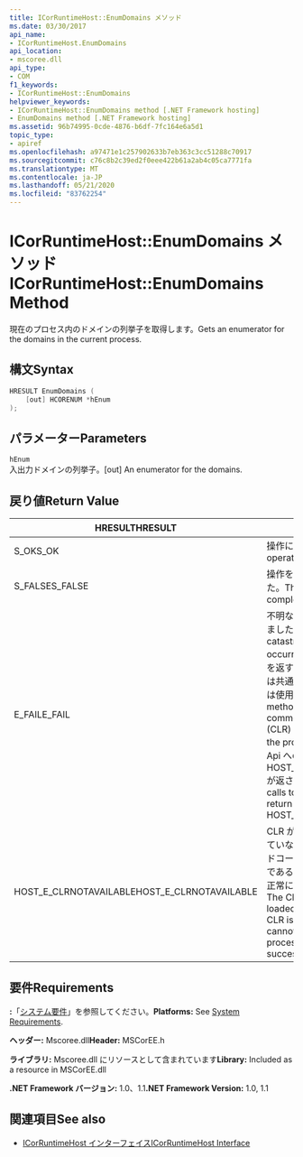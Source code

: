 ```yaml
---
title: ICorRuntimeHost::EnumDomains メソッド
ms.date: 03/30/2017
api_name:
- ICorRuntimeHost.EnumDomains
api_location:
- mscoree.dll
api_type:
- COM
f1_keywords:
- ICorRuntimeHost::EnumDomains
helpviewer_keywords:
- ICorRuntimeHost::EnumDomains method [.NET Framework hosting]
- EnumDomains method [.NET Framework hosting]
ms.assetid: 96b74995-0cde-4876-b6df-7fc164e6a5d1
topic_type:
- apiref
ms.openlocfilehash: a97471e1c257902633b7eb363c3cc51288c70917
ms.sourcegitcommit: c76c8b2c39ed2f0eee422b61a2ab4c05ca7771fa
ms.translationtype: MT
ms.contentlocale: ja-JP
ms.lasthandoff: 05/21/2020
ms.locfileid: "83762254"
---
```

# <a name="icorruntimehostenumdomains-method"></a><span data-ttu-id="67dd1-102">ICorRuntimeHost::EnumDomains メソッド</span><span class="sxs-lookup"><span data-stu-id="67dd1-102">ICorRuntimeHost::EnumDomains Method</span></span>
<span data-ttu-id="67dd1-103">現在のプロセス内のドメインの列挙子を取得します。</span><span class="sxs-lookup"><span data-stu-id="67dd1-103">Gets an enumerator for the domains in the current process.</span></span>  
  
## <a name="syntax"></a><span data-ttu-id="67dd1-104">構文</span><span class="sxs-lookup"><span data-stu-id="67dd1-104">Syntax</span></span>  
  
```cpp  
HRESULT EnumDomains (  
    [out] HCORENUM *hEnum  
);  
```  
  
## <a name="parameters"></a><span data-ttu-id="67dd1-105">パラメーター</span><span class="sxs-lookup"><span data-stu-id="67dd1-105">Parameters</span></span>  
 `hEnum`  
 <span data-ttu-id="67dd1-106">入出力ドメインの列挙子。</span><span class="sxs-lookup"><span data-stu-id="67dd1-106">[out] An enumerator for the domains.</span></span>  
  
## <a name="return-value"></a><span data-ttu-id="67dd1-107">戻り値</span><span class="sxs-lookup"><span data-stu-id="67dd1-107">Return Value</span></span>  
  
|<span data-ttu-id="67dd1-108">HRESULT</span><span class="sxs-lookup"><span data-stu-id="67dd1-108">HRESULT</span></span>|<span data-ttu-id="67dd1-109">説明</span><span class="sxs-lookup"><span data-stu-id="67dd1-109">Description</span></span>|  
|-------------|-----------------|  
|<span data-ttu-id="67dd1-110">S_OK</span><span class="sxs-lookup"><span data-stu-id="67dd1-110">S_OK</span></span>|<span data-ttu-id="67dd1-111">操作に成功しました。</span><span class="sxs-lookup"><span data-stu-id="67dd1-111">The operation was successful.</span></span>|  
|<span data-ttu-id="67dd1-112">S_FALSE</span><span class="sxs-lookup"><span data-stu-id="67dd1-112">S_FALSE</span></span>|<span data-ttu-id="67dd1-113">操作を完了できませんでした。</span><span class="sxs-lookup"><span data-stu-id="67dd1-113">The operation failed to complete.</span></span>|  
|<span data-ttu-id="67dd1-114">E_FAIL</span><span class="sxs-lookup"><span data-stu-id="67dd1-114">E_FAIL</span></span>|<span data-ttu-id="67dd1-115">不明な重大なエラーが発生しました。</span><span class="sxs-lookup"><span data-stu-id="67dd1-115">An unknown, catastrophic failure occurred.</span></span> <span data-ttu-id="67dd1-116">メソッドが E_FAIL を返す場合、このプロセスでは共通言語ランタイム (CLR) は使用できなくなります。</span><span class="sxs-lookup"><span data-stu-id="67dd1-116">If a method returns E_FAIL, the common language runtime (CLR) is no longer usable in the process.</span></span> <span data-ttu-id="67dd1-117">後続のホスト Api への呼び出しでは HOST_E_CLRNOTAVAILABLE が返されます。</span><span class="sxs-lookup"><span data-stu-id="67dd1-117">Subsequent calls to any hosting APIs return HOST_E_CLRNOTAVAILABLE.</span></span>|  
|<span data-ttu-id="67dd1-118">HOST_E_CLRNOTAVAILABLE</span><span class="sxs-lookup"><span data-stu-id="67dd1-118">HOST_E_CLRNOTAVAILABLE</span></span>|<span data-ttu-id="67dd1-119">CLR がプロセスに読み込まれていないか、CLR がマネージドコードを実行できない状態であるか、または呼び出しが正常に処理されていません。</span><span class="sxs-lookup"><span data-stu-id="67dd1-119">The CLR has not been loaded into a process, or the CLR is in a state in which it cannot run managed code or process the call successfully.</span></span>|  
  
## <a name="requirements"></a><span data-ttu-id="67dd1-120">要件</span><span class="sxs-lookup"><span data-stu-id="67dd1-120">Requirements</span></span>  
 <span data-ttu-id="67dd1-121">**:**「[システム要件](../../get-started/system-requirements.md)」を参照してください。</span><span class="sxs-lookup"><span data-stu-id="67dd1-121">**Platforms:** See [System Requirements](../../get-started/system-requirements.md).</span></span>  
  
 <span data-ttu-id="67dd1-122">**ヘッダー:** Mscoree.dll</span><span class="sxs-lookup"><span data-stu-id="67dd1-122">**Header:** MSCorEE.h</span></span>  
  
 <span data-ttu-id="67dd1-123">**ライブラリ:** Mscoree.dll にリソースとして含まれています</span><span class="sxs-lookup"><span data-stu-id="67dd1-123">**Library:** Included as a resource in MSCorEE.dll</span></span>  
  
 <span data-ttu-id="67dd1-124">**.NET Framework バージョン:** 1.0、1.1</span><span class="sxs-lookup"><span data-stu-id="67dd1-124">**.NET Framework Version:** 1.0, 1.1</span></span>  
  
## <a name="see-also"></a><span data-ttu-id="67dd1-125">関連項目</span><span class="sxs-lookup"><span data-stu-id="67dd1-125">See also</span></span>

- [<span data-ttu-id="67dd1-126">ICorRuntimeHost インターフェイス</span><span class="sxs-lookup"><span data-stu-id="67dd1-126">ICorRuntimeHost Interface</span></span>](icorruntimehost-interface.md)
